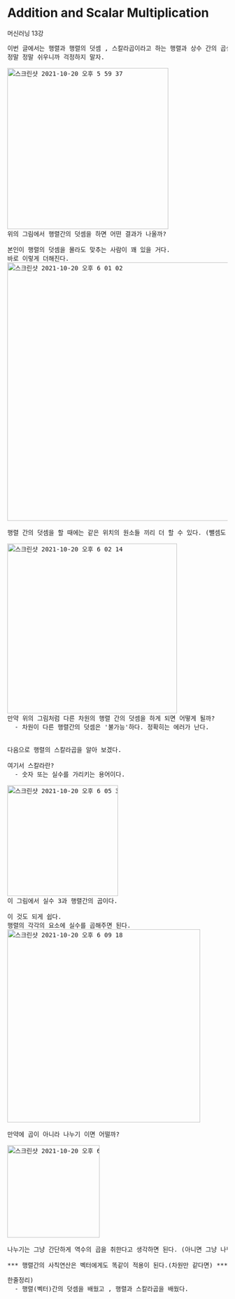 # Addition and Scalar Multiplication
머신러닝 13강
<pre>
이번 글에서는 행렬과 행렬의 덧셈 , 스칼라곱이라고 하는 행렬과 상수 간의 곱셈을 배워 볼 것이다.
정말 정말 쉬우니까 걱정하지 말자.

<img width="368" alt="스크린샷 2021-10-20 오후 5 59 37" src="https://user-images.githubusercontent.com/63940620/138062350-7a1ea6a0-e726-48ac-8f3d-a36d3865aedc.png">
위의 그림에서 행렬간의 덧셈을 하면 어떤 결과가 나올까?

본인이 행렬의 덧셈을 몰라도 맞추는 사람이 꽤 있을 거다.
바로 이렇게 더해진다.
<img width="590" alt="스크린샷 2021-10-20 오후 6 01 02" src="https://user-images.githubusercontent.com/63940620/138062598-2baedad4-e718-4ad0-9a33-cafaaa27cee8.png">

행렬 간의 덧셈을 할 때에는 같은 위치의 원소들 끼리 더 할 수 있다. (뺄셈도 마찬가지이다.)

<img width="388" alt="스크린샷 2021-10-20 오후 6 02 14" src="https://user-images.githubusercontent.com/63940620/138062819-597147cc-84f2-4377-b7e6-f13e9be50362.png">
만약 위의 그림처럼 다른 차원의 행렬 간의 덧셈을 하게 되면 어떻게 될까?
  - 차원이 다른 행렬간의 덧셈은 '불가능'하다. 정확히는 에러가 난다.


다음으로 행렬의 스칼라곱을 알아 보겠다.

여기서 스칼라란?
  - 숫자 또는 실수를 가리키는 용어이다.

<img width="253" alt="스크린샷 2021-10-20 오후 6 05 39" src="https://user-images.githubusercontent.com/63940620/138063353-0c233f90-5aaf-4b69-8b46-1c023f348307.png">
이 그림에서 실수 3과 행렬간의 곱이다.

이 것도 되게 쉽다.
행렬의 각각의 요소에 실수를 곱해주면 된다.
<img width="441" alt="스크린샷 2021-10-20 오후 6 09 18" src="https://user-images.githubusercontent.com/63940620/138063986-9305290e-0d54-4aed-a562-40fe7d10c159.png">

만약에 곱이 아니라 나누기 이면 어떨까?

<img width="211" alt="스크린샷 2021-10-20 오후 6 09 47" src="https://user-images.githubusercontent.com/63940620/138064061-74865087-0163-411d-94da-a8299c88c916.png">

나누기는 그냥 간단하게 역수의 곱을 취한다고 생각하면 된다. (아니면 그냥 나눠도 된다,)

*** 행렬간의 사칙연산은 벡터에게도 똑같이 적용이 된다.(차원만 같다면) ***
</pre>
<pre>
한줄정리)
  - 행렬(벡터)간의 덧셈을 배웠고 , 행렬과 스칼라곱을 배웠다.
</pre>
